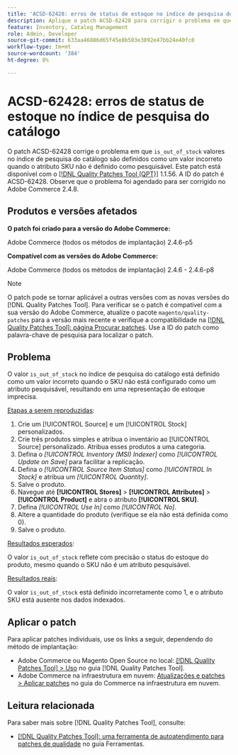 ```yaml
---
title: 'ACSD-62428: erros de status de estoque no índice de pesquisa do catálogo'
description: Aplique o patch ACSD-62428 para corrigir o problema em que o valor "is_out_of_stock" no índice de pesquisa do catálogo é definido incorretamente quando o SKU não é um atributo pesquisável.
feature: Inventory, Catalog Management
role: Admin, Developer
source-git-commit: 633aa46886d65f45e8b503e3892e47bb24e40fc0
workflow-type: tm+mt
source-wordcount: '384'
ht-degree: 0%

---
```


# ACSD-62428: erros de status de estoque no índice de pesquisa do catálogo

O patch ACSD-62428 corrige o problema em que `is_out_of_stock` valores no índice de pesquisa do catálogo são definidos como um valor incorreto quando o atributo SKU não é definido como pesquisável. Este patch está disponível com o [[!DNL Quality Patches Tool (QPT)]](/help/tools/quality-patches-tool/quality-patches-tool-to-self-serve-quality-patches.md) 1.1.56. A ID do patch é ACSD-62428. Observe que o problema foi agendado para ser corrigido no Adobe Commerce 2.4.8.

## Produtos e versões afetados

**O patch foi criado para a versão do Adobe Commerce:**

Adobe Commerce (todos os métodos de implantação) 2.4.6-p5

**Compatível com as versões do Adobe Commerce:**

Adobe Commerce (todos os métodos de implantação) 2.4.6 - 2.4.6-p8

>[!NOTE]
>
>O patch pode se tornar aplicável a outras versões com as novas versões do [!DNL Quality Patches Tool]. Para verificar se o patch é compatível com a sua versão do Adobe Commerce, atualize o pacote `magento/quality-patches` para a versão mais recente e verifique a compatibilidade na [[!DNL Quality Patches Tool]: página Procurar patches](https://experienceleague.adobe.com/tools/commerce-quality-patches/index.html). Use a ID do patch como palavra-chave de pesquisa para localizar o patch.

## Problema

O valor `is_out_of_stock` no índice de pesquisa do catálogo está definido como um valor incorreto quando o SKU não está configurado como um atributo pesquisável, resultando em uma representação de estoque imprecisa.

<u>Etapas a serem reproduzidas</u>:

1. Crie um [!UICONTROL Source] e um [!UICONTROL Stock] personalizados.
1. Crie três produtos simples e atribua o inventário ao [!UICONTROL Source] personalizado. Atribua esses produtos a uma categoria.
1. Defina o *[!UICONTROL Inventory (MSI) Indexer]* como *[!UICONTROL Update on Save]* para facilitar a replicação.
1. Defina o *[!UICONTROL Source Item Status]* como *[!UICONTROL In Stock]* e atribua um *[!UICONTROL Quantity]*.
1. Salve o produto.
1. Navegue até **[!UICONTROL Stores]** > **[!UICONTROL Attributes]** > **[!UICONTROL Product]** e abra o atributo **[!UICONTROL SKU]**.
1. Defina *[!UICONTROL Use In]* como *[!UICONTROL No]*.
1. Altere a quantidade do produto (verifique se ela não está definida como 0).
1. Salve o produto.

<u>Resultados esperados</u>:

O valor `is_out_of_stock` reflete com precisão o status do estoque do produto, mesmo quando o SKU não é um atributo pesquisável.

<u>Resultados reais</u>:

O valor `is_out_of_stock` está definido incorretamente como 1, e o atributo SKU está ausente nos dados indexados.

## Aplicar o patch

Para aplicar patches individuais, use os links a seguir, dependendo do método de implantação:

* Adobe Commerce ou Magento Open Source no local: [[!DNL Quality Patches Tool] > Uso](/help/tools/quality-patches-tool/usage.md) no guia [!DNL Quality Patches Tool].
* Adobe Commerce na infraestrutura em nuvem: [Atualizações e patches > Aplicar patches](https://experienceleague.adobe.com/docs/commerce-cloud-service/user-guide/develop/upgrade/apply-patches.html) no guia do Commerce na infraestrutura em nuvem.

## Leitura relacionada

Para saber mais sobre [!DNL Quality Patches Tool], consulte:

* [[!DNL Quality Patches Tool]: uma ferramenta de autoatendimento para patches de qualidade](/help/tools/quality-patches-tool/quality-patches-tool-to-self-serve-quality-patches.md) no guia Ferramentas.
